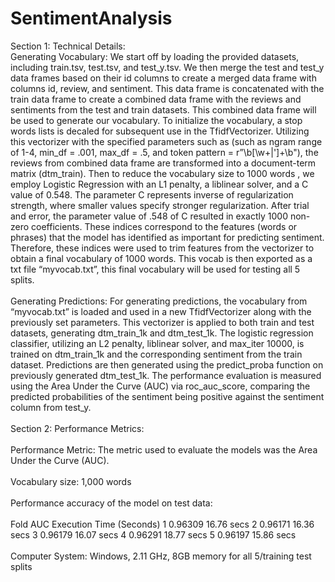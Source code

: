 # SentimentAnalysis
Section 1: Technical Details:
<br />
Generating Vocabulary:
	We start off by loading the provided datasets, including train.tsv, test.tsv, and test_y.tsv. We then merge the test and test_y data frames based on their id columns to create a merged data frame with columns id, review, and sentiment. This data frame is concatenated with the train data frame to create a combined data frame with the reviews and sentiments from the test and train datasets. This combined data frame will be used to generate our vocabulary. To initialize the vocabulary, a stop words lists is decaled for subsequent use in the TfidfVectorizer. Utilizing this vectorizer with the specified parameters such as (such as ngram range of 1-4, min_df = .001, max_df = .5, and token pattern = r”\b[\w+\|']+\b"), the reviews from combined data frame are transformed into a document-term matrix (dtm_train). Then to reduce the vocabulary size to 1000 words , we employ Logistic Regression with an L1 penalty, a liblinear solver, and a C value of 0.548. The parameter C represents inverse of regularization strength, where smaller values specify stronger regularization. After trial and error, the parameter value of .548 of C resulted in exactly 1000 non-zero coefficients. These indices correspond to the features (words or phrases) that the model has identified as important for predicting sentiment. Therefore, these indices were used to trim features from the vectorizer to obtain a final vocabulary of 1000 words. This vocab is then exported as a txt file “myvocab.txt”, this final vocabulary will be used for testing all 5 splits.
<br />
<br />
Generating Predictions:
	For generating predictions, the vocabulary from “myvocab.txt” is loaded and used in a new TfidfVectorizer along with the previously set parameters. This vectorizer is applied to both train and test datasets, generating dtm_train_1k and dtm_test_1k. The logistic regression classifier, utilizing an L2 penalty, liblinear solver, and max_iter 10000, is trained on dtm_train_1k and the corresponding sentiment from the train dataset. Predictions are then generated using the predict_proba function on previously generated dtm_test_1k. The performance evaluation is measured using the Area Under the Curve (AUC) via roc_auc_score, comparing the predicted probabilities of the sentiment being positive against the sentiment column from test_y.
<br />
<br />
Section 2: Performance Metrics: 
<br />
<br />
Performance Metric: The metric used to evaluate the models was the Area Under the Curve (AUC). 
<br />
<br />
Vocabulary size: 1,000 words
<br />
<br />
Performance accuracy of the model on test data:
<br />
<br />
Fold	AUC	Execution Time (Seconds)
1	0.96309	16.76 secs
2	0.96171	16.36 secs
3	0.96179	16.07 secs
4	0.96291	18.77 secs
5	0.96197	15.86 secs
<br />
<br />
Computer System: Windows, 2.11 GHz, 8GB memory for all 5/training test splits 

